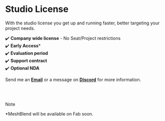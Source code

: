 
# Studio License

With the studio license you get up and running faster, better targeting your project needs.


:heavy_check_mark: **Company wide license** - No Seat/Project restrictions
<br>
:heavy_check_mark: **Early Access***
<br>
:heavy_check_mark: **Evaluation period**
<br>
:heavy_check_mark: **Support contract**
<br>
:heavy_check_mark: **Optional NDA**

Send me an **[Email](mailto:tore+meshblend@lervik.com?subject=MeshBlend%20Studio%20License)** or a message on **[Discord](https://discord.com/users/149926789811011585)** for more information.

<br>
<br>

> [!NOTE]
> *MeshBlend will be available on Fab soon.

